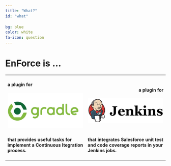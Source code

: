 ```yaml
---
title: "What?"
id: "what"

bg: blue
color: white
fa-icon: question
---
```


# EnForce is ...

<table style="width:100%">
<tr>
<td width="50%">
<h4>a plugin for</h4>
<img src="img/gradle.png" alt="Gradle Logo">
</td>
<td width="50%">
<span style="display: block;text-align: right;width: 100%;">
<h4>a plugin for</h4>
<img src="img/jenkins.png" alt="Gradle Logo">
</span>
</td>

</tr>
<tr>
<td width="50%">
<h4>that provides useful tasks for implement a Continuous Itegration process.</h4>
</td>
<td width="50%">
<h4>that integrates Salesforce unit test and code coverage reports in your Jenkins jobs.</h4>
</td>
<tr>
</table>
